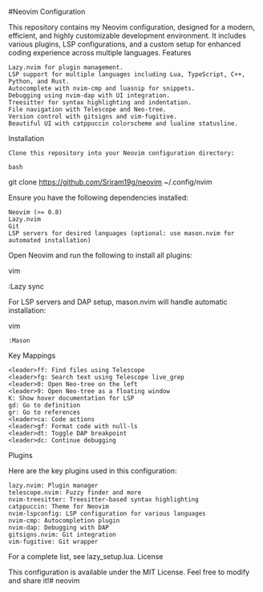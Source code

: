 #Neovim Configuration

This repository contains my Neovim configuration, designed for a modern, efficient, and highly customizable development environment. It includes various plugins, LSP configurations, and a custom setup for enhanced coding experience across multiple languages.
Features

    Lazy.nvim for plugin management.
    LSP support for multiple languages including Lua, TypeScript, C++, Python, and Rust.
    Autocomplete with nvim-cmp and luasnip for snippets.
    Debugging using nvim-dap with UI integration.
    Treesitter for syntax highlighting and indentation.
    File navigation with Telescope and Neo-tree.
    Version control with gitsigns and vim-fugitive.
    Beautiful UI with catppuccin colorscheme and lualine statusline.

Installation

    Clone this repository into your Neovim configuration directory:

    bash

git clone https://github.com/Sriram19g/neovim ~/.config/nvim

Ensure you have the following dependencies installed:

    Neovim (>= 0.8)
    Lazy.nvim
    Git
    LSP servers for desired languages (optional: use mason.nvim for automated installation)

Open Neovim and run the following to install all plugins:

vim

:Lazy sync

For LSP servers and DAP setup, mason.nvim will handle automatic installation:

vim

    :Mason

Key Mappings

    <leader>ff: Find files using Telescope
    <leader>fg: Search text using Telescope live_grep
    <leader>0: Open Neo-tree on the left
    <leader>9: Open Neo-tree as a floating window
    K: Show hover documentation for LSP
    gd: Go to definition
    gr: Go to references
    <leader>ca: Code actions
    <leader>gf: Format code with null-ls
    <leader>dt: Toggle DAP breakpoint
    <leader>dc: Continue debugging

Plugins

Here are the key plugins used in this configuration:

    lazy.nvim: Plugin manager
    telescope.nvim: Fuzzy finder and more
    nvim-treesitter: Treesitter-based syntax highlighting
    catppuccin: Theme for Neovim
    nvim-lspconfig: LSP configuration for various languages
    nvim-cmp: Autocompletion plugin
    nvim-dap: Debugging with DAP
    gitsigns.nvim: Git integration
    vim-fugitive: Git wrapper

For a complete list, see lazy_setup.lua.
License

This configuration is available under the MIT License. Feel free to modify and share it!# neovim
